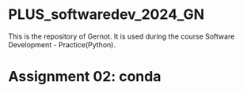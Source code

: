 # PLUS_softwaredev_2024_GN

This is the repository of Gernot.
It is used during the course Software Development - Practice(Python).

# Assignment 02: conda
